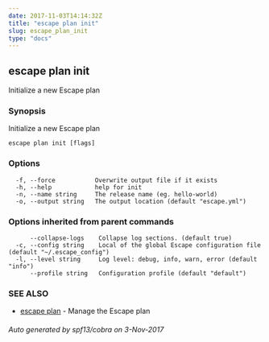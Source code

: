 ```yaml
---
date: 2017-11-03T14:14:32Z
title: "escape plan init"
slug: escape_plan_init
type: "docs"
---
```

## escape plan init

Initialize a new Escape plan

### Synopsis


Initialize a new Escape plan

```
escape plan init [flags]
```

### Options

```
  -f, --force           Overwrite output file if it exists
  -h, --help            help for init
  -n, --name string     The release name (eg. hello-world)
  -o, --output string   The output location (default "escape.yml")
```

### Options inherited from parent commands

```
      --collapse-logs    Collapse log sections. (default true)
  -c, --config string    Local of the global Escape configuration file (default "~/.escape_config")
  -l, --level string     Log level: debug, info, warn, error (default "info")
      --profile string   Configuration profile (default "default")
```

### SEE ALSO
* [escape plan](../escape_plan/)	 - Manage the Escape plan

###### Auto generated by spf13/cobra on 3-Nov-2017
